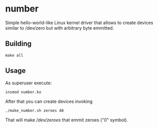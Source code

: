 number
===========

Simple hello-world-like Linux kernel driver that allows to create devices similar to /dev/zero but with arbitrary byte emmitted.

Building
--------

    make all
  
Usage
-----

As superuser execute:

    insmod number.ko
  
After that you can create devices invoking

    ./make_number.sh zeroes 48
  
That will make */dev/zeroes* that emmit zeroes ("0" symbol).

